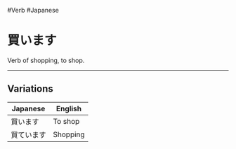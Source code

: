 #Verb #Japanese 
# 買います

Verb of shopping, to shop. 
***
## Variations
| Japanese   | English  |
| ---------- | -------- |
| 買います   | To shop  |
| 買ています | Shopping |


